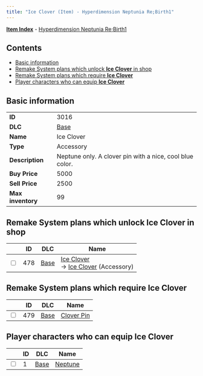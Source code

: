 ```yaml
---
title: "Ice Clover (Item) - Hyperdimension Neptunia Re;Birth1"
---
```


[**Item Index**](/neptunia/rb1/item/index.html) - [Hyperdimension Neptunia Re;Birth1](/neptunia/rb1)

## Contents

- [Basic information](#basic-information)
- [Remake System plans which unlock **Ice Clover** in shop](#remake-system-plans-which-unlock-ice-clover-in-shop)
- [Remake System plans which require **Ice Clover**](#remake-system-plans-which-require-ice-clover)
- [Player characters who can equip **Ice Clover**](#player-characters-who-can-equip-ice-clover)

## Basic information

|   |   |
| -- | -- |
| **ID** | 3016 |
| **DLC** | [Base](/neptunia/rb1/dlc/1-base.html) |
| **Name** | Ice Clover |
| **Type** | Accessory |
| **Description** | Neptune only. A clover pin with a nice, cool blue color. |
| **Buy Price** | 5000 |
| **Sell Price** | 2500 |
| **Max inventory** | 99 |


## Remake System plans which unlock **Ice Clover** in shop

|    | ID | DLC | Name |
| -- | -- | --- | ---- |
| <input type="checkbox" id="rb1-remake-1-478" class="trackbox" /> | 478 | [Base](/neptunia/rb1/dlc/1-base.html) | [Ice Clover](/neptunia/rb1/remake/1-478-ice-clover.html)<br /> → [Ice Clover](/neptunia/rb1/item/1-3016-ice-clover.html) (Accessory) |


## Remake System plans which require **Ice Clover**

|    | ID | DLC | Name |
| -- | -- | --- | ---- |
| <input type="checkbox" id="rb1-quest-1-479" class="trackbox" /> | 479 | [Base](/neptunia/rb1/dlc/1-base.html) | [Clover Pin](/neptunia/rb1/quest/1-479-clover-pin.html) |


## Player characters who can equip **Ice Clover**

|    | ID | DLC | Name |
| -- | -- | --- | ---- |
| <input type="checkbox" id="rb1-player-1-1" class="trackbox" /> | 1 | [Base](/neptunia/rb1/dlc/1-base.html) | [Neptune](/neptunia/rb1/player/1-1-neptune.html) |
